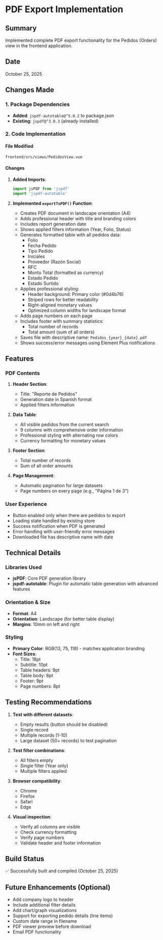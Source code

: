 # PDF Export Implementation

## Summary
Implemented complete PDF export functionality for the Pedidos (Orders) view in the frontend application.

## Date
October 25, 2025

## Changes Made

### 1. Package Dependencies
- **Added**: `jspdf-autotable@^5.0.2` to package.json
- **Existing**: `jspdf@^3.0.3` (already installed)

### 2. Code Implementation

#### File Modified
`frontend/src/views/PedidosView.vue`

#### Changes
1. **Added Imports**:
   ```javascript
   import jsPDF from 'jspdf'
   import 'jspdf-autotable'
   ```

2. **Implemented `exportToPDF()` Function**:
   - Creates PDF document in landscape orientation (A4)
   - Adds professional header with title and branding colors
   - Includes report generation date
   - Shows applied filters information (Year, Folio, Status)
   - Generates formatted table with all pedidos data:
     - Folio
     - Fecha Pedido
     - Tipo Pedido
     - Iniciales
     - Proveedor (Razón Social)
     - RFC
     - Monto Total (formatted as currency)
     - Estado Pedido
     - Estado Surtido
   - Applies professional styling:
     - Header background: Primary color (#0d4b76)
     - Striped rows for better readability
     - Right-aligned monetary values
     - Optimized column widths for landscape format
   - Adds page numbers on each page
   - Includes footer with summary statistics:
     - Total number of records
     - Total amount (sum of all orders)
   - Saves file with descriptive name: `Pedidos_{year}_{date}.pdf`
   - Shows success/error messages using Element Plus notifications

## Features

### PDF Contents
1. **Header Section**:
   - Title: "Reporte de Pedidos"
   - Generation date in Spanish format
   - Applied filters information

2. **Data Table**:
   - All visible pedidos from the current search
   - 9 columns with comprehensive order information
   - Professional styling with alternating row colors
   - Currency formatting for monetary values

3. **Footer Section**:
   - Total number of records
   - Sum of all order amounts

4. **Page Management**:
   - Automatic pagination for large datasets
   - Page numbers on every page (e.g., "Página 1 de 3")

### User Experience
- Button enabled only when there are pedidos to export
- Loading state handled by existing store
- Success notification when PDF is generated
- Error handling with user-friendly error messages
- Downloaded file has descriptive name with date

## Technical Details

### Libraries Used
- **jsPDF**: Core PDF generation library
- **jspdf-autotable**: Plugin for automatic table generation with advanced features

### Orientation & Size
- **Format**: A4
- **Orientation**: Landscape (for better table display)
- **Margins**: 10mm on left and right

### Styling
- **Primary Color**: RGB(13, 75, 118) - matches application branding
- **Font Sizes**: 
  - Title: 18pt
  - Subtitle: 10pt
  - Table headers: 9pt
  - Table body: 8pt
  - Footer: 9pt
  - Page numbers: 8pt

## Testing Recommendations

1. **Test with different datasets**:
   - Empty results (button should be disabled)
   - Single record
   - Multiple records (1-10)
   - Large dataset (50+ records) to test pagination

2. **Test filter combinations**:
   - All filters empty
   - Single filter (Year only)
   - Multiple filters applied

3. **Browser compatibility**:
   - Chrome
   - Firefox
   - Safari
   - Edge

4. **Visual inspection**:
   - Verify all columns are visible
   - Check currency formatting
   - Verify page numbers
   - Validate header and footer information

## Build Status
✅ Successfully built and compiled (October 25, 2025)

## Future Enhancements (Optional)
- Add company logo to header
- Include additional filter details
- Add chart/graph visualizations
- Support for exporting pedido details (line items)
- Custom date range in filename
- PDF viewer preview before download
- Email PDF functionality

